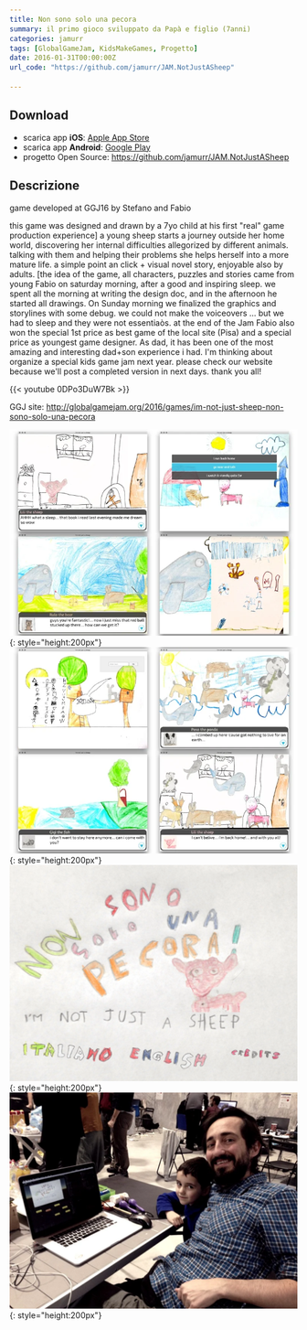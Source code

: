 ```yaml
---
title: Non sono solo una pecora
summary: il primo gioco sviluppato da Papà e figlio (7anni)
categories: jamurr
tags: [GlobalGameJam, KidsMakeGames, Progetto]
date: 2016-01-31T00:00:00Z
url_code: "https://github.com/jamurr/JAM.NotJustASheep"

---
```


## Download
- scarica app **iOS**: [Apple App Store](https://apps.apple.com/us/app/im-not-just-a-sheep/id110999489)
- scarica app **Android**: [Google Play](https://play.google.com/store/apps/details?id=com.jamurr.notjustsheep)
- progetto Open Source: <https://github.com/jamurr/JAM.NotJustASheep>

## Descrizione

game developed at GGJ16 by Stefano and Fabio

this game was designed and drawn by a 7yo child at his first "real" game production experience] a young sheep starts a journey outside her home world, discovering her internal difficulties allegorized by different animals. talking with them and helping their problems she helps herself into a more mature life. a simple point an click + visual novel story, enjoyable also by adults. [the idea of the game, all characters, puzzles and stories came from young Fabio on saturday morning, after a good and inspiring sleep. we spent all the morning at writing the design doc, and in the afternoon he started all drawings. On Sunday morning we finalized the graphics and storylines with some debug. we could not make the voiceovers ... but we had to sleep and they were not essentiaòs. at the end of the Jam Fabio also won the special 1st price as best game of the local site (Pisa) and a special price as youngest game designer. As dad, it has been one of the most amazing and interesting dad+son experience i had. I'm thinking about organize a special kids game jam next year. please check our website because we'll post a completed version in next days. thank you all!

{{< youtube 0DPo3DuW7Bk >}}

GGJ site: <http://globalgamejam.org/2016/games/im-not-just-sheep-non-sono-solo-una-pecora>

![](img/notjustasheep_comp1.webp){: style="height:200px"}
![](img/notjustasheep_comp2.webp){: style="height:200px"}
![](img/notjustasheep_intro.webp){: style="height:200px"}
![](img/notjustasheep_pensieroprofontoteam.webp){: style="height:200px"}
